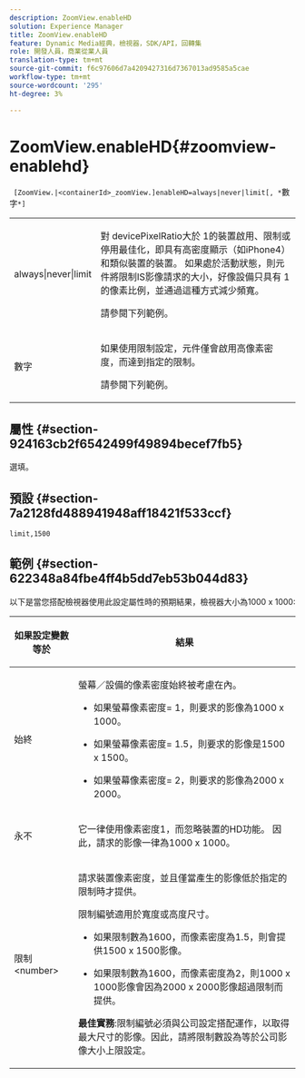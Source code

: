```yaml
---
description: ZoomView.enableHD
solution: Experience Manager
title: ZoomView.enableHD
feature: Dynamic Media經典，檢視器，SDK/API，回轉集
role: 開發人員，商業從業人員
translation-type: tm+mt
source-git-commit: f6c97606d7a4209427316d7367013ad9585a5cae
workflow-type: tm+mt
source-wordcount: '295'
ht-degree: 3%

---
```



# ZoomView.enableHD{#zoomview-enablehd}

` [ZoomView.|<containerId>_zoomView.]enableHD=always|never|limit[, *`數字`*]`

<table id="table_0BEA0B5FFDF64E5594B534B2A87A6D88"> 
 <tbody> 
  <tr> 
   <td colname="col1"> <p> <span class="codeph"> always|never|limit</span> </p> </td> 
   <td colname="col2"> <p> 對<span class="codeph"> devicePixelRatio</span>大於<span class="codeph"> 1</span>的裝置啟用、限制或停用最佳化，即具有高密度顯示（如iPhone4）和類似裝置的裝置。 如果處於活動狀態，則元件將限制IS影像請求的大小，好像設備只具有<span class="codeph"> 1</span>的像素比例，並通過這種方式減少頻寬。 </p> <p>請參閱下列範例。 </p> </td> 
  </tr> 
  <tr> 
   <td colname="col1"> <p> <span class="codeph"><span class="varname"> 數字</span></span> </p> </td> 
   <td colname="col2"> <p> 如果使用限制設定，元件僅會啟用高像素密度，而達到指定的限制。 </p> <p>請參閱下列範例。 </p> </td> 
  </tr> 
 </tbody> 
</table>

## 屬性 {#section-924163cb2f6542499f49894becef7fb5}

選填。

## 預設 {#section-7a2128fd488941948aff18421f533ccf}

`limit,1500`

## 範例 {#section-622348a84fbe4ff4b5dd7eb53b044d83}

以下是當您搭配檢視器使用此設定屬性時的預期結果，檢視器大小為1000 x 1000:

<table id="table_F97FEDA0EE1B4EF6AC9FF9060548ACA4"> 
 <thead> 
  <tr> 
   <th colname="col1" class="entry"> <p>如果設定變數等於 </p> </th> 
   <th colname="col2" class="entry"> <p>結果 </p> </th> 
  </tr>
 </thead>
 <tbody> 
  <tr> 
   <td colname="col1"> <p><span class="codeph"> 始終</span> </p> </td> 
   <td colname="col2"> <p>螢幕／設備的像素密度始終被考慮在內。 </p> <p> 
     <ul id="ul_D8F31FDFCDB74B75A3B1BFBEE33AF2E2"> 
      <li id="li_8A1C6DCCE10545349C73029729211BB2"> <p>如果螢幕像素密度= 1，則要求的影像為1000 x 1000。 </p> </li> 
      <li id="li_884156A34AC64B4E9B3ACC4C25EB710F"> <p>如果螢幕像素密度= 1.5，則要求的影像是1500 x 1500。 </p> </li> 
      <li id="li_7EC699284A7F4E679E512C3DA8B5454F"> <p>如果螢幕像素密度= 2，則要求的影像為2000 x 2000。 </p> </li> 
     </ul> </p> </td> 
  </tr> 
  <tr> 
   <td colname="col1"> <p><span class="codeph"> 永不</span> </p> </td> 
   <td colname="col2"> <p>它一律使用像素密度1，而忽略裝置的HD功能。 因此，請求的影像一律為1000 x 1000。 </p> </td> 
  </tr> 
  <tr> 
   <td colname="col1"> <p><span class="codeph"> 限制&lt;number&gt;</span> </p> </td> 
   <td colname="col2"> <p>請求裝置像素密度，並且僅當產生的影像低於指定的限制時才提供。 </p> <p>限制編號適用於寬度或高度尺寸。 </p> <p> 
     <ul id="ul_CEC06B2280164951BA1A0ADED99E8050"> 
      <li id="li_CA7A0980ACC54690A4F212DF53E2DC8A"> <p>如果限制數為1600，而像素密度為1.5，則會提供1500 x 1500影像。 </p> </li> 
      <li id="li_A4AAD7FBFA0347B082789511CA6768A5"> <p>如果限制數為1600，而像素密度為2，則1000 x 1000影像會因為2000 x 2000影像超過限制而提供。 </p> </li> 
     </ul> </p> <p><b>最佳實務</b>:限制編號必須與公司設定搭配運作，以取得最大尺寸的影像。因此，請將限制數設為等於公司影像大小上限設定。 </p> </td> 
  </tr> 
 </tbody> 
</table>

